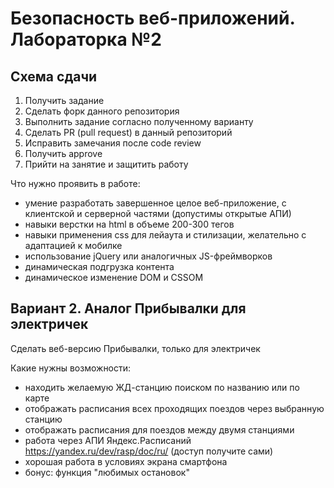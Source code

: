 # Безопасность веб-приложений. Лабораторка №2

## Схема сдачи

1. Получить задание
2. Сделать форк данного репозитория
3. Выполнить задание согласно полученному варианту
4. Сделать PR (pull request) в данный репозиторий 
6. Исправить замечания после code review
7. Получить approve 
8. Прийти на занятие и защитить работу

Что нужно проявить в работе:
- умение разработать завершенное целое веб-приложение, с клиентской и серверной частями (допустимы открытые АПИ)
- навыки верстки на html в объеме 200-300 тегов
- навыки применения css для лейаута и стилизации, желательно с адаптацией к мобилке
- использование jQuery или аналогичных JS-фреймворков
- динамическая подгрузка контента
- динамическое изменение DOM и CSSOM

## Вариант 2. Аналог Прибывалки для электричек

Сделать веб-версию Прибывалки, только для электричек

Какие нужны возможности:
- находить желаемую ЖД-станцию поиском по названию или по карте
- отображать расписания всех проходящих поездов через выбранную станцию
- отображать расписания для поездов между двумя станциями
- работа через АПИ Яндекс.Расписаний https://yandex.ru/dev/rasp/doc/ru/ (доступ получите сами)
- хорошая работа в условиях экрана смартфона
- бонус: функция "любимых остановок"
